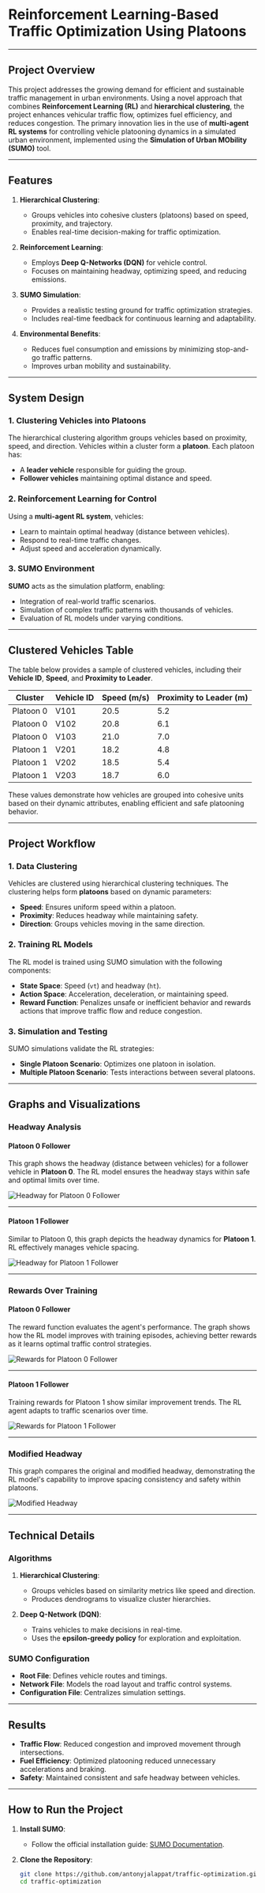 # Reinforcement Learning-Based Traffic Optimization Using Platoons

---

## **Project Overview**

This project addresses the growing demand for efficient and sustainable traffic management in urban environments. Using a novel approach that combines **Reinforcement Learning (RL)** and **hierarchical clustering**, the project enhances vehicular traffic flow, optimizes fuel efficiency, and reduces congestion. The primary innovation lies in the use of **multi-agent RL systems** for controlling vehicle platooning dynamics in a simulated urban environment, implemented using the **Simulation of Urban MObility (SUMO)** tool.

---

## **Features**
1. **Hierarchical Clustering**:
   - Groups vehicles into cohesive clusters (platoons) based on speed, proximity, and trajectory.
   - Enables real-time decision-making for traffic optimization.
   
2. **Reinforcement Learning**:
   - Employs **Deep Q-Networks (DQN)** for vehicle control.
   - Focuses on maintaining headway, optimizing speed, and reducing emissions.

3. **SUMO Simulation**:
   - Provides a realistic testing ground for traffic optimization strategies.
   - Includes real-time feedback for continuous learning and adaptability.

4. **Environmental Benefits**:
   - Reduces fuel consumption and emissions by minimizing stop-and-go traffic patterns.
   - Improves urban mobility and sustainability.

---

## **System Design**

### 1. **Clustering Vehicles into Platoons**
The hierarchical clustering algorithm groups vehicles based on proximity, speed, and direction. Vehicles within a cluster form a **platoon**. Each platoon has:
- A **leader vehicle** responsible for guiding the group.
- **Follower vehicles** maintaining optimal distance and speed.

### 2. **Reinforcement Learning for Control**
Using a **multi-agent RL system**, vehicles:
- Learn to maintain optimal headway (distance between vehicles).
- Respond to real-time traffic changes.
- Adjust speed and acceleration dynamically.

### 3. **SUMO Environment**
**SUMO** acts as the simulation platform, enabling:
- Integration of real-world traffic scenarios.
- Simulation of complex traffic patterns with thousands of vehicles.
- Evaluation of RL models under varying conditions.

---

## **Clustered Vehicles Table**

The table below provides a sample of clustered vehicles, including their **Vehicle ID**, **Speed**, and **Proximity to Leader**.

| **Cluster** | **Vehicle ID** | **Speed (m/s)** | **Proximity to Leader (m)** |
|-------------|----------------|-----------------|-----------------------------|
| Platoon 0   | V101           | 20.5            | 5.2                         |
| Platoon 0   | V102           | 20.8            | 6.1                         |
| Platoon 0   | V103           | 21.0            | 7.0                         |
| Platoon 1   | V201           | 18.2            | 4.8                         |
| Platoon 1   | V202           | 18.5            | 5.4                         |
| Platoon 1   | V203           | 18.7            | 6.0                         |

These values demonstrate how vehicles are grouped into cohesive units based on their dynamic attributes, enabling efficient and safe platooning behavior.

---

## **Project Workflow**

### **1. Data Clustering**
Vehicles are clustered using hierarchical clustering techniques. The clustering helps form **platoons** based on dynamic parameters:
- **Speed**: Ensures uniform speed within a platoon.
- **Proximity**: Reduces headway while maintaining safety.
- **Direction**: Groups vehicles moving in the same direction.

### **2. Training RL Models**
The RL model is trained using SUMO simulation with the following components:
- **State Space**: Speed (`vt`) and headway (`ht`).
- **Action Space**: Acceleration, deceleration, or maintaining speed.
- **Reward Function**: Penalizes unsafe or inefficient behavior and rewards actions that improve traffic flow and reduce congestion.

### **3. Simulation and Testing**
SUMO simulations validate the RL strategies:
- **Single Platoon Scenario**: Optimizes one platoon in isolation.
- **Multiple Platoon Scenario**: Tests interactions between several platoons.

---

## **Graphs and Visualizations**

### **Headway Analysis**
#### Platoon 0 Follower
This graph shows the headway (distance between vehicles) for a follower vehicle in **Platoon 0**. The RL model ensures the headway stays within safe and optimal limits over time.

![Headway for Platoon 0 Follower](./final_headway1.png)

---

#### Platoon 1 Follower
Similar to Platoon 0, this graph depicts the headway dynamics for **Platoon 1**. RL effectively manages vehicle spacing.

![Headway for Platoon 1 Follower](./final_headway2.png)

---

### **Rewards Over Training**
#### Platoon 0 Follower
The reward function evaluates the agent's performance. The graph shows how the RL model improves with training episodes, achieving better rewards as it learns optimal traffic control strategies.

![Rewards for Platoon 0 Follower](./reward_final_1.png)

---

#### Platoon 1 Follower
Training rewards for Platoon 1 show similar improvement trends. The RL agent adapts to traffic scenarios over time.

![Rewards for Platoon 1 Follower](./reward_final2.png)

---

### **Modified Headway**
This graph compares the original and modified headway, demonstrating the RL model's capability to improve spacing consistency and safety within platoons.

![Modified Headway](./modified_headway.png)

---

## **Technical Details**

### **Algorithms**
1. **Hierarchical Clustering**:
   - Groups vehicles based on similarity metrics like speed and direction.
   - Produces dendrograms to visualize cluster hierarchies.

2. **Deep Q-Network (DQN)**:
   - Trains vehicles to make decisions in real-time.
   - Uses the **epsilon-greedy policy** for exploration and exploitation.

### **SUMO Configuration**
- **Root File**: Defines vehicle routes and timings.
- **Network File**: Models the road layout and traffic control systems.
- **Configuration File**: Centralizes simulation settings.

---

## **Results**
- **Traffic Flow**: Reduced congestion and improved movement through intersections.
- **Fuel Efficiency**: Optimized platooning reduced unnecessary accelerations and braking.
- **Safety**: Maintained consistent and safe headway between vehicles.

---

## **How to Run the Project**

1. **Install SUMO**:
   - Follow the official installation guide: [SUMO Documentation](https://www.eclipse.org/sumo/).

2. **Clone the Repository**:
   ```bash
   git clone https://github.com/antonyjalappat/traffic-optimization.git
   cd traffic-optimization
